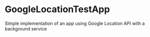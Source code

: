 # GoogleLocationTestApp
Simple implementation of an app using Google Location API with a background service
